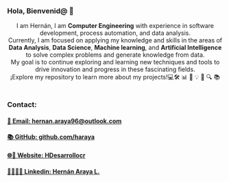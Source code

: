 ### Hola, Bienvenid@ 👋
<p style="text-align: center;">
I am Hernán, I am <strong>Computer Engineering</strong> with experience in software development, process automation, and data analysis. <br>
Currently, I am focused on applying my knowledge and skills in the areas of <strong>Data Analysis</strong>, <strong>Data Science</strong>, <strong>Machine learning</strong>, and <strong>Artificial Intelligence</strong> to solve complex problems and generate knowledge from data. <br>
My goal is to continue exploring and learning new techniques and tools to drive innovation and progress in these fascinating fields.
<br>¡Explore my repository to learn more about my projects!💻🛠️ 📊 🧠 💡 🚀 🔍 📚 
<br><br>
 </p>

### Contact:
<h4>
     <a href="mailto:hernan.araya96@outlook.com" style="text-align: center;">
     📧 Email: hernan.araya96@outlook.com
     </a>
</h4>
<h4>
     <a href="https://github.com/haraya" style="text-align: center;">
     📚 GitHub: github.com/haraya
     </a>
</h4>
<h4>
     <a href="https://hdesarrollocr.com/" style="text-align: center;">
     🌐🚀 Website: HDesarrollocr
     </a>
</h4>
<h4>
     <a href="https://www.linkedin.com/in/hernanarayalopez/" style="text-align: center;">
     💼🧑🏻‍💻 Linkedin: Hernán Araya L.
     </a>
</h4>



